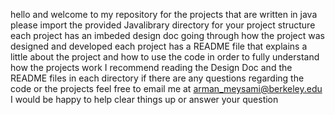 hello and welcome to my repository
for the projects that are written in java please import the provided Javalibrary directory for your project structure
each project has an imbeded design doc going through how the project was designed and developed
each project has a README file that explains a little about the project and how to use the code
in order to fully understand how the projects work I recommend reading the Design Doc and the README files in each directory
if there are any questions regarding the code or the projects feel free to email me at arman_meysami@berkeley.edu 
I would be happy to help clear things up or answer your question
